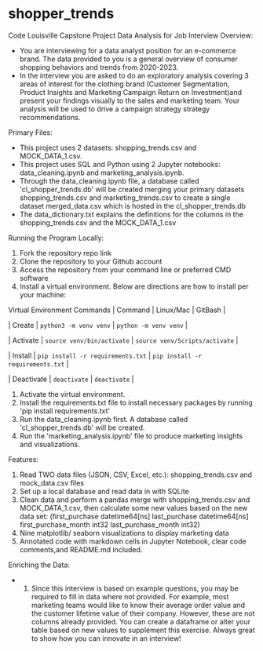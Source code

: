 # shopper_trends
Code Louisville Capstone Project
Data Analysis for Job Interview 
Overview:
- You are interviewing for a data analyst position for an e-commerce brand. The data provided to you is a general overview of consumer shopping behaviors and trends from 2020-2023.
- In the interview you are asked to do an exploratory analysis covering 3 areas of interest for the clothing brand (Customer Segmentation, Product Insights and Marketing Campaign Return on Investment)and present your findings visually to the sales and marketing team. Your analysis will be used to drive a campaign strategy strategy recommendations. 

Primary Files:
- This project uses 2 datasets: shopping_trends.csv and MOCK_DATA_1.csv.
- This project uses SQL and Python using 2 Jupyter notebooks: data_cleaning.ipynb and marketing_analysis.ipynb. 
- Through the data_cleaning.ipynb file, a database called 'cl_shopper_trends.db' will be created merging your primary datasets shopping_trends.csv and marketing_trends.csv to create a single dataset merged_data.csv which is hosted in the cl_shopper_trends.db
- The data_dictionary.txt explains the definitions for the columns in the shopping_trends.csv and the MOCK_DATA_1.csv

Running the Program Locally:
1. Fork the repository repo link
2. Clone the repository to your Github account
3. Access the repository from your command line or preferred CMD software
4. Install a virtual environment. Below are directions are how to install per your machine:

Virtual Environment Commands
| Command | Linux/Mac | GitBash |

| Create | `python3 -m venv venv` | `python -m venv venv` |

| Activate | `source venv/bin/activate` | `source venv/Scripts/activate` |

| Install | `pip install -r requirements.txt` | `pip install -r requirements.txt` |

| Deactivate | `deactivate` | `deactivate` |


1. Activate the virtual environment. 
2. Install the requirements.txt file to install necessary packages by running 'pip install requirements.txt'
3. Run the data_cleaning.ipynb first. A database called 'cl_shopper_trends.db' will be created. 
4. Run the 'marketing_analysis.ipynb' file to produce marketing insights and visualizations. 



Features:
1. Read TWO data files (JSON, CSV, Excel, etc.): shopping_trends.csv and mock_data.csv files
2. Set up a local database and read data in with SQLite
3. Clean data and perform a pandas merge with shopping_trends.csv and MOCK_DATA_1.csv, then calculate some new values based on the new data set: (first_purchase              datetime64[ns]
last_purchase               datetime64[ns]
first_purchase_month                 int32
last_purchase_month                  int32)
1. Nine matplotlib/ seaborn visualizations to display marketing data
2. Annotated code with markdown cells in Jupyter Notebook, clear code comments,and README.md included. 

Enriching the Data:
- 1. Since this interview is based on example questions, you may be required to fill in data where not provided. For example, most marketing teams would like to know their average order value and the customer lifetime value of their company. However, these are not columns already provided. You can create a dataframe or alter your table based on new values to supplement this exercise. Always great to show how you can innovate in an interview! 

